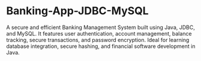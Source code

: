 # Banking-App-JDBC-MySQL
A secure and efficient Banking Management System built using Java, JDBC, and MySQL. It features user authentication, account management, balance tracking, secure transactions, and password encryption. Ideal for learning database integration, secure hashing, and financial software development in Java.
